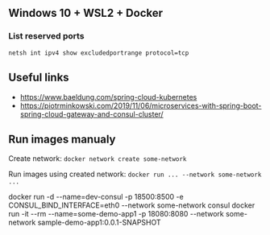 ## Windows 10 + WSL2 + Docker

### List reserved ports
`netsh int ipv4 show excludedportrange protocol=tcp`

## Useful links
* https://www.baeldung.com/spring-cloud-kubernetes
* https://piotrminkowski.com/2019/11/06/microservices-with-spring-boot-spring-cloud-gateway-and-consul-cluster/

## Run images manualy

Create network:
`docker network create some-network`

Run images using created network:
`docker run ... --network some-network ...`

docker run -d --name=dev-consul -p 18500:8500 -e CONSUL_BIND_INTERFACE=eth0 --network some-network consul
docker run -it --rm --name=some-demo-app1 -p 18080:8080 --network some-network sample-demo-app1:0.0.1-SNAPSHOT